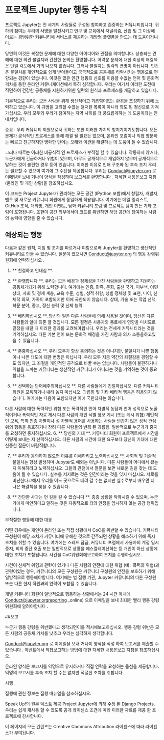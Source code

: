 # 프로젝트 Jupyter 행동 수칙

프로젝트 Jupyter는 전 세계의 사람들로 구성된 참여하고 존중하는 커뮤니티입니다. 귀하의 참여는 우리의 사명을 발전시키고 연구 및 교육에서 저널리즘, 산업 및 그 이상에 이르는 광범위한 커뮤니티에 서비스를 제공하는 개방형 플랫폼을 만드는 데 도움이됩니다.

당연히 이것은 복잡한 문제에 대한 다양한 아이디어와 관점을 의미합니다. 상충되는 견해에 대한 의견 불일치와 건전한 논의는 환영합니다. 어려운 문제에 대한 최상의 해결책은 단일 각도에서 거의 나오지 않습니다. 그러나 불일치는 침략의 변명이 아닙니다. 인간은 불일치를 개인적으로 쉽게 받아들이고 궁극적으로 공동체를 타락시키는 행동으로 편향되는 경향이 있습니다. 이것은 많은 인간 행동의 신호를 이용할 수없는 언어 및 문화적 격차를 통한 온라인 커뮤니케이션에서 특히 심각합니다. 우리는 여기서 이러한 도전에 직면하여 건강한 공동체를 지원하기위한 일련의 원칙과 프로세스를 개괄하고 있습니다.

기본적으로 우리는 모든 사람을 위해 생산적이고 괴롭힘이없는 환경을 조성하기 위해 노력하고 있습니다. 이 규범을 고려할 수없는 철저한 목록이 아니라 의도 된 정신으로 가져 가십시오. 우리 모두와 우리가 참여하는 지역 사회를 더 풍요롭게하는 데 도움이되는 안내서입니다.

중요 : 우리 커뮤니티 회원으로서 귀하는 또한 이러한 가치의 청지기이기도합니다. 모든 문제가 공식적인 프로세스를 통해 해결 될 필요는 없으며, 온라인 포럼이나 직접 방문하는 빠르고 친근하지만 명확한 단어는 오해와 이관을 해결하는 데 도움이 될 수 있습니다.

그러나 때로는 이러한 비공식적 인 프로세스가 부적절 할 수 있습니다. 작동하지 않거나, 누군가에게 긴급하거나 위험이 있으며, 아무도 공개적으로 개입하지 않으며 공개적으로 말하는 것이 불편한 경우 등이 있습니다. 이러한 이유로 인해 구조화 된 후속 조치 우리는 필요할 수 있으며 여기에 그 수단을 제공합니다. 우리는 Conduct@jupyter.org 로 이메일을 보내 거나이 양식을 작성하여 보고서를 환영합니다 . 자세한 내용은보고 지침 (온라인 및 개인 상황)을 참조하십시오.

이 코드는 Project Jupyter가 관리하는 모든 공간 (IPython 포함)에서 창립자, 개발자, 멘토 및 새로운 커뮤니티 회원에게 동일하게 적용됩니다. 여기에는 메일 링리스트, GitHub 조직, 대화방, 개인 이벤트, 담화 커뮤니티 포럼 및 프로젝트 팀이 만든 기타 포럼이 포함됩니다. 또한이 공간 외부에서이 코드를 위반하면 해당 공간에 참여하는 사람의 능력에 영향을 줄 수 있습니다.

## 예상되는 행동

다음과 같은 원칙, 지침 및 조치를 따르거나 피함으로써 Jupyter를 환영하고 생산적인 커뮤니티로 만들 수 있습니다. 질문이 있으시면 Conduct@jupyter.org 의 행동 강령위원회에 연락하십시오 .

1. ** 친절하고 인내심 **.

2. ** 환영합니다 **. 우리는 모든 배경과 정체성을 가진 사람들을 환영하고 지원하는 공동체가되기 위해 노력합니다. 여기에는 인종, 민족, 문화, 출신 국가, 피부색, 이민 상태, 사회 및 경제 계층, 교육 수준, 성별, 성적 취향, 성별 정체성 및 표현, 나이, 신체적 외모, 가족이 포함되지만 이에 국한되지 않습니다. 상태, 기술 또는 직업 선택, 학문 분야, 종교, 정신 능력 및 신체 능력.

3. ** 배려하십시오 **. 당신의 일은 다른 사람들에 의해 사용될 것이며, 당신은 다른 사람들의 일에 의존 할 것입니다. 모든 결정은 사용자와 동료에게 영향을 미치므로 결정을 내릴 때 이러한 결과를 고려해야합니다. 우리는 전세계 커뮤니티라는 것을 기억하십시오. 다른 기본 언어 또는 문화적 배경을 가진 사람과 의사 소통을하고있을 수 있습니다.

4. ** 존중하십시오 **. 우리 모두가 항상 동의하는 것은 아니지만, 불일치가 나쁜 행동이나 나쁜 태도에 대한 변명은 아닙니다. 우리 모두 지금 약간의 좌절감을 경험할 수도 있지만, 그 좌절을 개인적인 공격으로 바꿀 수는 없습니다. 사람들이 불편하거나 위협을 느끼는 커뮤니티는 생산적인 커뮤니티가 아니라는 것을 기억하는 것이 중요합니다.

5. ** 선택하는 단어에주의하십시오 **. 다른 사람들에게 친절하십시오. 다른 커뮤니티 회원을 모욕하거나 내려 놓지 마십시오. 괴롭힘 및 기타 배타적 행동은 허용되지 않습니다. 여기에는 다음이 포함되지만 이에 국한되지는 않습니다.

다른 사람에 대한 폭력적인 위협 또는 폭력적인 언어
차별적 농담과 언어
성적으로 노골적이거나 폭력적인 자료 게시
다른 사람의 개인 식별 정보 게시 (또는 게시 위협)
개인적인 모욕, 특히 인종 차별이나 성 차별적 용어를 사용하는 사람들
반갑지 않은 성적 관심
위의 행동을 옹호하거나 장려
다른 사람들의 반복 된 괴롭힘. 일반적으로 누군가가 중지를 요청하면 중지하십시오.
6. ** 당신의 기대 **. 커뮤니티 회원이 프로젝트에서 시간을 어떻게 보내는 지 선택하십시오. 다른 사람의 시간에 대한 요구보다 당신의 기대에 대한 신중한 질문이 바람직합니다.

7. ** 우리가 동의하지 않으면 이유를 이해하려고 노력하십시오 **. 사회적 및 기술적 불일치는 항상 발생하며 Jupyter도 예외는 아닙니다. 다른 사람들이 어디에서 왔는지 이해하려고 노력하십시오. 그들의 관점에서 질문을 보면 새로운 길을 찾는 데 도움이 될 수 있습니다. 실수를 저지르는 것은 인간이라는 것을 잊지 마십시오. 서로를 비난한다고해서 우리를 어느 곳으로도 데려 갈 수는 없지만 실수로부터 배우면 더 나은 해결책을 찾을 수 있습니다.

8. ** 간단한 사과는 먼 길을 갈 수 있습니다 **. 종종 상황을 악화시킬 수 있으며, 누군가에게 미안하다고 말하는 것은 자동적으로 죄의 인정을 암시하지 않는 공감 행위입니다.

부적절한 행동에 대한 대응

어떤 경우에는 개인이 온라인 또는 직접 상황에서 CoC를 위반할 수 있습니다. 커뮤니티 구성원이 해당 조치가 커뮤니티에 유해한 것으로 간주되면 상황을 해소하기 위해 즉시 조치를 취할 수 있습니다. 여기에는 스레드 잠금, 커뮤니티 포럼에서 사용자의 계정 일시 중지, 회의 중단 호출 또는 일반적으로 상황을 에스컬레이션하는 등 개인이 아닌 상황에 대한 조치가 포함됩니다. 사건을 CoC위원회에보고하여 조치를 수행하십시오.

사건이 신체적 위험과 관련이 있거나 다른 사람의 안전에 대한 위협 (예 : 폭력의 위협)과 관련이있는 경우, 커뮤니티의 모든 구성원은 커뮤니티 구성원의 안전을 보호하기 위해 일방적으로 행동해야합니다. 여기에는 법 집행 기관, Jupyter 커뮤니티의 다른 구성원 또는 다른 현지 직원과의 연락이 포함될 수 있습니다.

개별 커뮤니티 회원이 일방적으로 행동하는 상황에서는 24 시간 이내에 Conduct@jupyter.orgreporting _online) 으로 이메일을 보내 최대한 빨리 행동 강령위원회에 알려야합니다 .

##보고

누군가 행동 강령을 위반했다고 생각되면이를 적시에보고하십시오. 행동 강령 위반은 모든 사람의 공동체 가치를 낮추고 우리는 심각하게 생각합니다.

Conduct@jupyter.org 로 이메일을 보내 거나이 양식을 작성 하여 보고서를 제출할 수 있습니다 . 이벤트에서 직접보고하는 방법에 대한 자세한 내용은보고 지침을 참조하십시오.

온라인 양식은 보고서를 익명으로 유지하거나 직접 연락을 요청하는 옵션을 제공합니다. 익명의 보고서를 후속 조치 할 수는 없지만 적절한 조치를 취합니다.

시행

집행에 관한 정보는 집행 매뉴얼을 참조하십시오.

Speak Up!의 원본 텍스트 제공 Project Jupyter에 의해 수정 된 Django Projects. 우리는 쉽게 재사용 할 수 있도록 공개 라이센스 조건에 따라 이러한 자료를 제공 한 프로젝트에 감사합니다.

이 페이지의 모든 컨텐츠는 Creative Commons Attribution 라이센스에 따라 라이센스가 부여됩니다.
